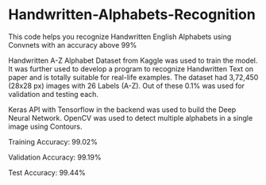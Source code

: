 # Handwritten-Alphabets-Recognition

This code helps you recognize Handwritten English Alphabets using Convnets with an accuracy above 99%

Handwritten A-Z Alphabet Dataset from Kaggle was used to train the model. It was further used to develop a program to recognize Handwritten Text on paper and is totally suitable for real-life examples. The dataset had 3,72,450 (28x28 px) images with 26 Labels (A-Z). Out of these 0.1% was used for validation and testing each.

Keras API with Tensorflow in the backend was used to build the Deep Neural Network. OpenCV was used to detect multiple alphabets in a single image using Contours.

Training Accuracy: 99.02%

Validation Accuracy: 99.19%

Test Accuracy: 99.44%

